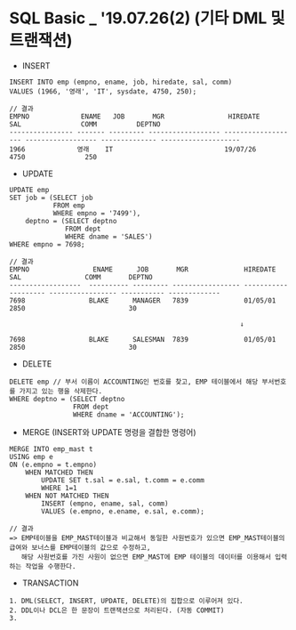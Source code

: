 # SQL Basic _ '19.07.26(2) (기타 DML 및 트랜잭션)
    
   
   * INSERT
   
    INSERT INTO emp (empno, ename, job, hiredate, sal, comm)
    VALUES (1966, '영래', 'IT', sysdate, 4750, 250);
    
    // 결과
    EMPNO             ENAME   JOB       MGR                HIREDATE            SAL               COMM          DEPTNO                 
    ---------------- ------- --------- ------------------ ------------------- ------------------ -------------- -------------------- 
    1966             영래    IT                            19/07/26            4750               250                                


   * UPDATE
   
    UPDATE emp
    SET job = (SELECT job
               FROM emp
               WHERE empno = '7499'),
        deptno = (SELECT deptno
                  FROM dept
                  WHERE dname = 'SALES')
    WHERE empno = 7698;
    
    // 결과
    EMPNO                ENAME      JOB       MGR              HIREDATE              SAL                COMM       DEPTNO
    ------------------  ---------- --------- ----------------- -------------------- ----------------- ----------- -------------
    7698                BLAKE      MANAGER   7839              01/05/01             2850                          30                     
                                                        
                                                              ↓
                                                              
    7698                BLAKE      SALESMAN  7839              01/05/01             2850                          30
    
    
   * DELETE
   
    DELETE emp // 부서 이름이 ACCOUNTING인 번호를 찾고, EMP 테이블에서 해당 부서번호를 가지고 있는 행을 삭제한다.
    WHERE deptno = (SELECT deptno
                    FROM dept
                    WHERE dname = 'ACCOUNTING');
    
    
   * MERGE (INSERT와 UPDATE 명령을 결합한 명령어)
   
    MERGE INTO emp_mast t
    USING emp e 
    ON (e.empno = t.empno)
        WHEN MATCHED THEN
            UPDATE SET t.sal = e.sal, t.comm = e.comm
            WHERE 1=1
        WHEN NOT MATCHED THEN
            INSERT (empno, ename, sal, comm)
            VALUES (e.empno, e.ename, e.sal, e.comm);
    
    // 결과
    => EMP테이블을 EMP_MAST테이블과 비교해서 동일한 사원번호가 있으면 EMP_MAST테이블의 급여와 보너스를 EMP테이블의 값으로 수정하고,
       해당 사원번호를 가진 사원이 없으면 EMP_MAST에 EMP 테이블의 데이터를 이용해서 입력하는 작업을 수행한다.


   * TRANSACTION
   
    1. DML(SELECT, INSERT, UPDATE, DELETE)의 집합으로 이루어져 있다.
    2. DDL이나 DCL은 한 문장이 트랜잭션으로 처리된다. (자동 COMMIT)
    3. 
